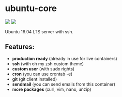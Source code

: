 # ubuntu-core

[![](https://images.microbadger.com/badges/version/primehost/ubuntu-core.svg)](https://microbadger.com/images/primehost/ubuntu-core "Get your own version badge on microbadger.com")     [![](https://images.microbadger.com/badges/image/primehost/ubuntu-core.svg)](https://microbadger.com/images/primehost/ubuntu-core "Get your own image badge on microbadger.com")


Ubuntu 16.04 LTS server with ssh.

## Features:
- **production ready** (already in use for live containers)
- **ssh** (with oh my zsh custom theme)
- **custom user** (with sudo rights)
- **cron** (you can use crontab -e)
- **git** (git client installed)
- **sendmail** (you can send emails from this container)
- **more packages** (curl, vim, nano, unzip)
